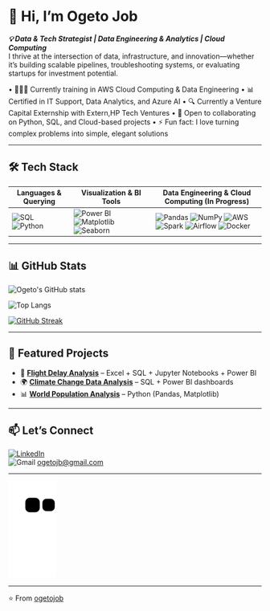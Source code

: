 # 👋 Hi, I’m Ogeto Job

***💡 Data & Tech Strategist | Data Engineering & Analytics | Cloud Computing***  
I thrive at the intersection of data, infrastructure, and innovation—whether it’s building scalable pipelines, troubleshooting systems, or evaluating startups for investment potential.

• 	👨🏾‍💻 Currently training in AWS Cloud Computing & Data Engineering
• 	📊 Certified in IT Support, Data Analytics, and Azure AI
• 	🔍 Currently a Venture Capital Externship with Extern,HP Tech Ventures
• 	👯 Open to collaborating on Python, SQL, and Cloud-based projects
• 	⚡ Fun fact: I love turning complex problems into simple, elegant solutions  

---

## 🛠 Tech Stack  

| **Languages & Querying** | **Visualization & BI Tools** | **Data Engineering & Cloud Computing (In Progress)** |
|---------------------------|-------------------------|---------------------------------------|
| ![SQL](https://img.shields.io/badge/SQL-336791?style=for-the-badge&logo=postgresql&logoColor=white) ![Python](https://img.shields.io/badge/Python-3776AB?style=for-the-badge&logo=python&logoColor=white) | ![Power BI](https://img.shields.io/badge/Power%20BI-F2C811?style=for-the-badge&logo=powerbi&logoColor=black) ![Matplotlib](https://img.shields.io/badge/Matplotlib-005571?style=for-the-badge&logo=plotly&logoColor=white) ![Seaborn](https://img.shields.io/badge/Seaborn-319795?style=for-the-badge&logo=python&logoColor=white) | ![Pandas](https://img.shields.io/badge/Pandas-150458?style=for-the-badge&logo=pandas&logoColor=white) ![NumPy](https://img.shields.io/badge/NumPy-013243?style=for-the-badge&logo=numpy&logoColor=white) ![AWS](https://img.shields.io/badge/AWS-FF9900?style=for-the-badge&logo=amazonaws&logoColor=white) ![Spark](https://img.shields.io/badge/Apache%20Spark-E25A1C?style=for-the-badge&logo=apachespark&logoColor=white) ![Airflow](https://img.shields.io/badge/Apache%20Airflow-017CEE?style=for-the-badge&logo=apacheairflow&logoColor=white) ![Docker](https://img.shields.io/badge/Docker-2496ED?style=for-the-badge&logo=docker&logoColor=white) |

---

## 📊 GitHub Stats  

![Ogeto's GitHub stats](https://github-readme-stats.vercel.app/api?username=ogetojob&show_icons=true&theme=radical&include_all_commits=true)


![Top Langs](https://github-readme-stats.vercel.app/api/top-langs/?username=ogetojob&layout=compact&theme=tokyonight)  

[![GitHub Streak](https://streak-stats.demolab.com/?user=ogetojob&theme=dark)](https://git.io/streak-stats)  

---

## 📌 Featured Projects  
- 🛫 [**Flight Delay Analysis**](https://github.com/ogetojob/Flight-Delays-Analysis) – Excel + SQL + Jupyter Notebooks + Power BI  
- 🌍 [**Climate Change Data Analysis**]() – SQL + Power BI dashboards  
- 📊 [**World Population Analysis**](https://github.com/ogetojob/world_pop_analysis) – Python (Pandas, Matplotlib)  

---

## 📫 Let’s Connect  

[![LinkedIn](https://img.shields.io/badge/LinkedIn-0077B5?style=for-the-badge&logo=linkedin&logoColor=white)](https://linkedin.com/in/job-ogeto-80b5b8204)  
![Gmail](https://img.shields.io/badge/Gmail-D14836?style=for-the-badge&logo=gmail&logoColor=white) ogetojb@gmail.com  

---

<!-- GitHub Contribution Snake -->  
![Snake animation](https://github.com/ogetojob/ogetojob/blob/output/snake.svg)  

---

⭐️ From [ogetojob](https://github.com/ogetojob)  




<!--
**ogetojob/ogetojob** is a ✨ _special_ ✨ repository because its `README.md` (this file) appears on your GitHub profile.

Here are some ideas to get you started:

- 🔭 I’m currently working on ...
- 🌱 I’m currently learning ...
- 👯 I’m looking to collaborate on ...
- 🤔 I’m looking for help with ...
- 💬 Ask me about ...
- 📫 How to reach me: ...
- 😄 Pronouns: ...
- ⚡ Fun fact: ...
-->
